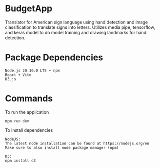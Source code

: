 # BudgetApp
Translator for American sign language using hand detection and image classification to translate signs into letters. Utilizes media pipe, tensorflow, and keras model to do model training and drawing landmarks for hand detection.

# Package Dependencies
```
Node.js 20.10.0 LTS + npm
React + Vite
D3.js
```

# Commands
To run the application
```
npm run dev
```

To install dependencies
```
NodeJS:
The latest node installation can be found at https://nodejs.org/en
Make sure to also install node package manager (npm)

D3:
npm install d3


```
